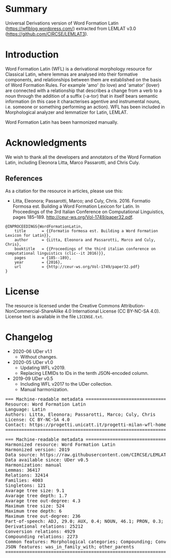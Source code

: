 # Summary

Universal Derivations version of Word Formation Latin (https://wflblog.wordpress.com/) extracted from LEMLAT v3.0 (https://github.com/CIRCSE/LEMLAT3).


# Introduction

Word Formation Latin (WFL) is a derivational morphology resource for Classical Latin, where lemmas are analysed into their formative components, and relationships between them are established on the basis of Word Formation Rules. For example 'amo' (to love) and 'amator' (lover) are connected with a relationship that describes a change from a verb to a noun through the addition of a suffix (-a-tor) that in itself bears semantic information (in this case it characterises agentive and instrumental nouns, i.e. someone or something performing an action). WFL has been included in Morphological analyzer and lemmatizer for Latin, LEMLAT.

Word Formation Latin has been harmonized manually.


# Acknowledgments

We wish to thank all the developers and annotators of the Word Formation Latin, including Eleonora Litta, Marco Passarotti, and Chris Culy.


## References

As a citation for the resource in articles, please use this:

* Litta, Eleonora; Passarotti, Marco; and Culy, Chris. 2016. Formatio Formosa est. Building a Word Formation Lexicon for Latin. In Proceedings of the 3rd Italian Conference on Computational Linguistics, pages 185–189. http://ceur-ws.org/Vol-1749/paper32.pdf.


```
@INPROCEEDINGS{WordFormationLatin,
    title       = {{Formatio formosa est. Building a Word Formation Lexicon for Latin}},
    author      = {Litta, Eleonora and Passarotti, Marco and Culy, Chris},
    booktitle   = {{Proceedings of the third italian conference on computational linguistics (clic--it 2016)}},
    pages       = {185--189},
    year        = {2016},
    url         = {http://ceur-ws.org/Vol-1749/paper32.pdf}
}
```


# License

The resource is licensed under the Creative Commons Attribution-NonCommercial-ShareAlike 4.0 International License (CC BY-NC-SA 4.0).
License text is available in the file `LICENSE.txt`.


# Changelog

* 2020-06 UDer v1.1
    * Without changes.
* 2020-05 UDer v1.0
    * Updating WFL v2019.
    * Replacing LEMIDs to IDs in the tenth JSON-encoded column.
* 2019-09 UDer v0.5
    * Including WFL v2017 to the UDer collection.
    * Manual harmonization.


<pre>
=== Machine-readable metadata =================================================
Resource: Word Formation Latin
Language: Latin
Authors: Litta, Eleonora; Passarotti, Marco; Culy, Chris
License: CC BY-NC-SA 4.0
Contact: https://progetti.unicatt.it/progetti-milan-wfl-home
===============================================================================
</pre>

<pre>
=== Machine-readable metadata =================================================
Harmonized resource: Word Formation Latin
Harmonized version: 2019
Data source: https://raw.githubusercontent.com/CIRCSE/LEMLAT3/master/lemlat_db_26-07-2019.sql
Data available since: UDer v0.5
Harmonization: manual
Lemmas: 36417
Relations: 32414
Families: 4003
Singletons: 121
Avarage tree size: 9.1
Avarage tree depth: 1.7
Avarage tree out-degree: 4.3
Maximum tree size: 524
Maximum tree depth: 6
Maximum tree out-degree: 236
Part-of-speech: ADJ, 29.0; AUX, 0.4; NOUN, 46.1; PRON, 0.3; VERB, 21.2; X, 3.0
Derivational relations: 25212
Conversion relations: 4929
Compounding relations: 2273
Common features: Morphological categories; Compounding; Conversion
JSON features: was_in_family_with; other_parents
===============================================================================
</pre>
